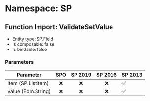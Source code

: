 # Namespace: SP

## Function Import: ValidateSetValue

- Entity type: SP.Field
- Is composable: false
- Is bindable: false

### Parameters

Parameter | SPO | SP 2019 | SP 2016 | SP 2013
----------|:---:|:-------:|:-------:|:-------
item (SP.ListItem) | ❌ | ❌ | ❌ | ✅
value (Edm.String) | ❌ | ❌ | ❌ | ✅
